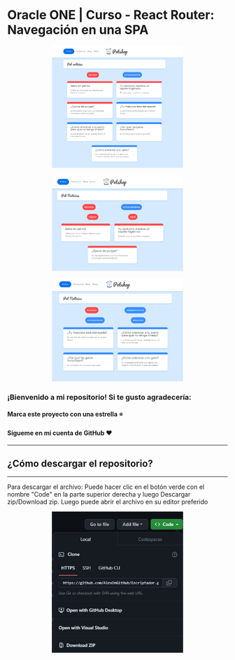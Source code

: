# Oracle ONE | Curso - React Router: Navegación en una SPA

<p align="center" >
     <img width="300" heigth="200" src="./src/assets/img/Proyecto.png">
</p>

<p align="center" >
     <img width="300" heigth="200" src="./src/assets/img/Proyecto2.png">
</p>

<p align="center" >
     <img width="300" heigth="200" src="./src/assets/img/Proyecto3.png">
</p>

### ¡Bienvenido a mi repositorio! Si te gusto agradecería:

#### Marca este proyecto con una estrella ⭐
#### Sigueme en mi cuenta de GitHub ❤️
---

## ¿Cómo descargar el repositorio?
---
Para descargar el archivo: Puede hacer clic en el botón verde con el nombre "Code" en la parte superior derecha y luego Descargar zip/Download zip. Luego puede abrir el archivo en su editor preferido 

<p align="center" >
     <img width="300" heigth="200" src="./src/assets/img/Download.png">
</p>
